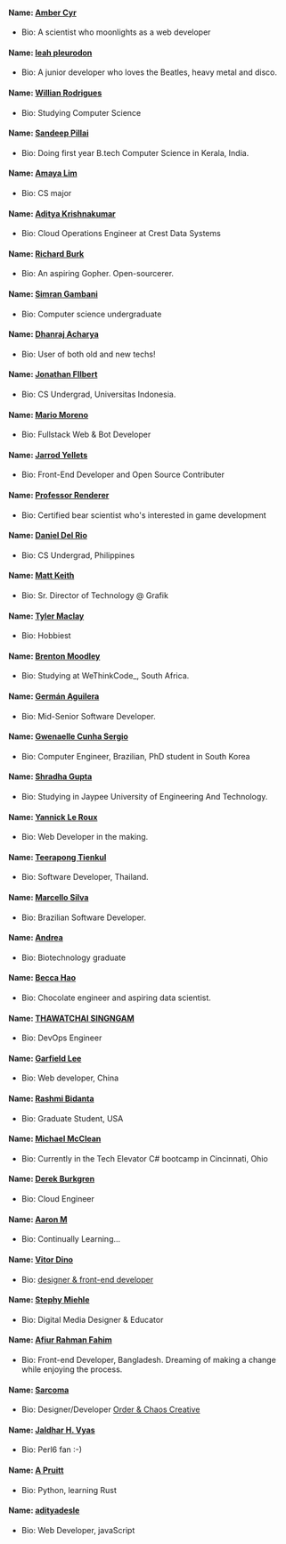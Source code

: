 #### Name: [Amber Cyr](https://github.com/SheW0lf)

- Bio: A scientist who moonlights as a web developer


#### Name: [leah pleurodon](https://github.com/leahpleurodon)

- Bio: A junior developer who loves the Beatles, heavy metal and disco.


#### Name: [Willian Rodrigues](https://github.com/willianrod)

- Bio: Studying Computer Science


#### Name: [Sandeep Pillai](https://github.com/Corruption13)

- Bio: Doing first year B.tech Computer Science in Kerala, India.


#### Name: [Amaya Lim](https://github.com/nightrainlily)

- Bio: CS major


#### Name: [Aditya Krishnakumar](https://github.com/beingadityak)

- Bio: Cloud Operations Engineer at Crest Data Systems


#### Name: [Richard Burk](https://github.com/rbo13)

- Bio: An aspiring Gopher. Open-sourcerer.


#### Name: [Simran Gambani](https://github.com/gambani-simran)

- Bio: Computer science undergraduate


#### Name: [Dhanraj Acharya](https://github.com/drex44)

- Bio: User of both old and new techs!


#### Name: [Jonathan FIlbert](https://github.com/jonathanfilbert)

- Bio: CS Undergrad, Universitas Indonesia.


#### Name: [Mario Moreno](https://github.com/soymariomoreno)

- Bio: Fullstack Web & Bot Developer


#### Name: [Jarrod Yellets](https://github.com/jarrodyellets)

- Bio: Front-End Developer and Open Source Contributer


#### Name: [Professor Renderer](https://github.com/Renderer-RCT2)

- Bio: Certified bear scientist who's interested in game development


#### Name: [Daniel Del Rio](https://github.com/daniddelrio)

- Bio: CS Undergrad, Philippines


#### Name: [Matt Keith](https://github.com/redyetico)

- Bio: Sr. Director of Technology @ Grafik


#### Name: [Tyler Maclay](https://github.com/tylermaclay)

- Bio: Hobbiest


#### Name: [Brenton Moodley](https://github.com/breakstate)

- Bio: Studying at WeThinkCode\_, South Africa.


#### Name: [Germán Aguilera](https://github.com/germmand)

- Bio: Mid-Senior Software Developer.


#### Name: [Gwenaelle Cunha Sergio](https://github.com/gcunhase)

- Bio: Computer Engineer, Brazilian, PhD student in South Korea


#### Name: [Shradha Gupta](https://github.com/shradha14)

- Bio: Studying in Jaypee University of Engineering And Technology.


#### Name: [Yannick Le Roux](https://github.com/YannickLeRoux)

- Bio: Web Developer in the making.


#### Name: [Teerapong Tienkul](https://github.com/teerapongt)

- Bio: Software Developer, Thailand.


#### Name: [Marcello Silva](https://github.com/MarcelloVSilva)

- Bio: Brazilian Software Developer.


#### Name: [Andrea](https://github.com/kaywinnet)

- Bio: Biotechnology graduate


#### Name: [Becca Hao](https://github.com/haobecca)

- Bio: Chocolate engineer and aspiring data scientist.


#### Name: [THAWATCHAI SINGNGAM](https://github.com/merxer)

- Bio: DevOps Engineer


#### Name: [Garfield Lee](https://github.com/Garfield550)

- Bio: Web developer, China


#### Name: [Rashmi Bidanta](https://github.com/rbidanta)

- Bio: Graduate Student, USA


#### Name: [Michael McClean](https://github.com/mdmcclean)

- Bio: Currently in the Tech Elevator C# bootcamp in Cincinnati, Ohio


#### Name: [Derek Burkgren](https://github.com/derekb)

- Bio: Cloud Engineer


#### Name: [Aaron M](https://github.com/thisaaronm)

- Bio: Continually Learning...


#### Name: [Vitor Dino](https://github.com/vitordino)

- Bio: [designer & front-end developer](https://vitordino.me)


#### Name: [Stephy Miehle](https://github.com/blindingstars)

- Bio: Digital Media Designer & Educator


#### Name: [Afiur Rahman Fahim](https://github.com/faahim)

- Bio: Front-end Developer, Bangladesh. Dreaming of making a change while enjoying the process.


#### Name: [Sarcoma](https://github.com/sarcoma)

- Bio: Designer/Developer [Order & Chaos Creative](https://orderandchaoscreative.com)


#### Name: [Jaldhar H. Vyas](https://github.com/jaldhar)

- Bio: Perl6 fan :-)


#### Name: [A Pruitt](https://github.com/apruitt0321)

- Bio: Python, learning Rust

#### Name: [adityadesle](https://github.com/adityadesle)
- Bio: Web Developer, javaScript
